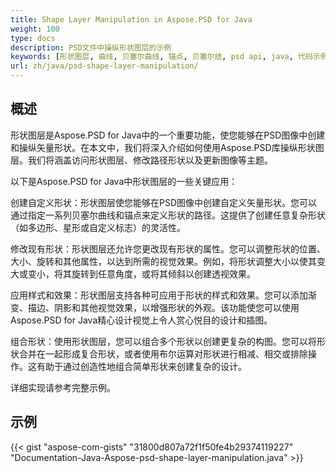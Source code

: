 ```yaml
---
title: Shape Layer Manipulation in Aspose.PSD for Java
weight: 100
type: docs
description: PSD文件中操纵形状图层的示例
keywords: [形状图层, 曲线, 贝塞尔曲线, 锚点, 贝塞尔结, psd api, java, 代码示例]
url: zh/java/psd-shape-layer-manipulation/
---
```


## **概述**
形状图层是Aspose.PSD for Java中的一个重要功能，使您能够在PSD图像中创建和操纵矢量形状。在本文中，我们将深入介绍如何使用Aspose.PSD库操纵形状图层。我们将涵盖访问形状图层、修改路径形状以及更新图像等主题。

以下是Aspose.PSD for Java中形状图层的一些关键应用：

创建自定义形状：形状图层使您能够在PSD图像中创建自定义矢量形状。您可以通过指定一系列贝塞尔曲线和锚点来定义形状的路径。这提供了创建任意复杂形状（如多边形、星形或自定义标志）的灵活性。

修改现有形状：形状图层还允许您更改现有形状的属性。您可以调整形状的位置、大小、旋转和其他属性，以达到所需的视觉效果。例如，将形状调整大小以使其变大或变小，将其旋转到任意角度，或将其倾斜以创建透视效果。

应用样式和效果：形状图层支持各种可应用于形状的样式和效果。您可以添加渐变、描边、阴影和其他视觉效果，以增强形状的外观。该功能使您可以使用Aspose.PSD for Java精心设计视觉上令人赏心悦目的设计和插图。

组合形状：使用形状图层，您可以组合多个形状以创建更复杂的构图。您可以将形状合并在一起形成复合形状，或者使用布尔运算对形状进行相减、相交或排除操作。这有助于通过创造性地组合简单形状来创建复杂的设计。

详细实现请参考完整示例。

## **示例**
{{< gist "aspose-com-gists" "31800d807a72f1f50fe4b29374119227" "Documentation-Java-Aspose-psd-shape-layer-manipulation.java" >}}
